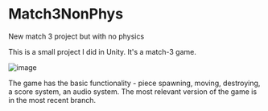 # Match3NonPhys
New match 3 project but with no physics

This is a small project I did in Unity. It's a match-3 game.

![image](https://user-images.githubusercontent.com/92231063/209712158-6791d42f-bb5e-4f82-a698-f1191ef7970f.png)

The game has the basic functionality - piece spawning, moving, destroying, a score system, an audio system.
The most relevant version of the game is in the most recent branch.
